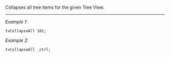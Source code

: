 Collapses all tree items for the given Tree View.


---
*Example 1:*
```sqf
tvCollapseAll 101;
```

*Example 2:*
```sqf
tvCollapseAll _ctrl;
```